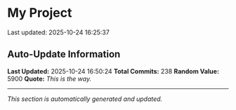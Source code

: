 # My Project


Last updated: 2025-10-24 16:25:37





















































































































































































































































































































































































































































































































































































































































## Auto-Update Information

**Last Updated:** 2025-10-24 16:50:24
**Total Commits:** 238
**Random Value:** 5900
**Quote:** _This is the way._

---
_This section is automatically generated and updated._